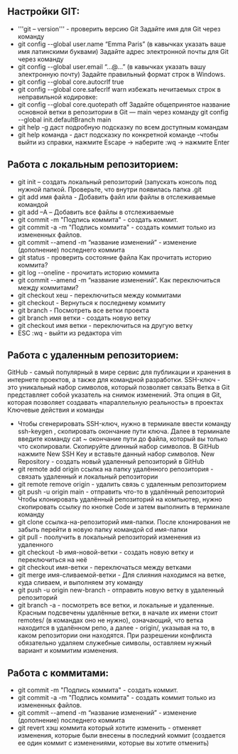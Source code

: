 ## Настройки GIT:

- '''git – version''' - проверить версию Git
Задайте имя для Git через команду
- git config --global user.name “Emma Paris” (в кавычках указать ваше имя латинскими буквами) 
Задайте адрес электронной почты для Git через команду
- git config --global user.email “…@...” (в кавычках указать вашу электронную почту)
Задайте правильный формат строк в Windows.
- git config --global core.autocrlf true
- git config --global core.safecrlf warn
избежать нечитаемых строк в неправильной кодировке:
- git config --global core.quotepath off
Задайте общепринятое название основной ветки в репозитории в Git — main через команду git config --global init.defaultBranch main
- git help -g даст подробную подсказку по всем доступным командам
- git help команда - даст подсказку по конкретной команде
-чтобы выйти из справки, нажмите Escape → наберите :wq → нажмите Enter

## Работа с локальным репозиторием:

- git init – создать локальный репозиторий (запускать консоль под нужной папкой. Проверьте, что внутри появилась папка .git
- git add имя файла - Добавить файл или файлы в отслеживаемые командой 
- git add –A – Добавить все файлы в отслеживаемые 
- git commit -m "Подпись коммита" - создать коммит.
- git commit -a -m "Подпись коммита" - создать коммит только из измененных файлов.
- git commit --amend -m “название изменений” - изменение (дополнение) последнего коммита
- git status - проверить состояние файла
Как прочитать историю коммита?
- git log --oneline - прочитать историю коммита
- git commit --amend -m “название изменений”.
Как переключиться между коммитами?
- git checkout хеш - переключиться между коммитами
- git checkout -  Вернуться к последнему коммиту
- git branch - Посмотреть все ветки проекта
- git branch имя ветки - создать новую ветку
- git checkout имя ветки - переключиться на другую ветку
- ESC :wq - выйти из редактора vim

## Работа с удаленным репозиторием:

GitHub - самый популярный в мире сервис для публикации и хранения в интернете проектов, а также для командной разработки.
SSH-ключ - это уникальный набор символов, который позволяет связать
Ветка в Git представляет собой указатель на снимок изменений. Эта опция в Git, которая позволяет создавать «параллельную реальность» в проектах
Ключевые действия и команды

- Чтобы сгенерировать SSH-ключ, нужно в терминале ввести команду ssh-keygen , скопировать окончание пути ключа. Далее в терминале введите команду cat ~ окончание пути до файла, который вы только что скопировали. Скопируйте длинный набор символов. 
В GitHub нажмите New SSH Key и вставьте данный набор символов.
New Repository - создать новый удаленный репозиторий в GitHub
- git remote add origin ссылка на папку удалённого репозитория - связать удаленный и локальный репозитории
- git remote remove origin - удалить связь с удаленным репозиторием 
- git push -u origin main - отправить что-то в удалённый репозиторий
Чтобы клонировать удалённый репозиторий на компьютер, нужно скопировать ссылку по кнопке Code и затем выполнить в терминале команду 
- git clone ссылка-на-репозиторий имя-папки. После клонирования не забыть перейти в новую папку командой cd имя-папки
- git pull - поолучить в локальный репозиторий изменения из удаленного
- git checkout -b имя-новой-ветки - создать новую ветку и переключиться на неё
- git checkout имя-ветки - переключаться между ветками
- git merge имя-сливаемой-ветки - Для слияния находимся на ветке, куда сливаем, и выполняем эту команду
- git push -u origin new-branch - отправить новую ветку в удаленный репозиторий
- git branch -a - посмотреть все ветки, и локальные и удаленные. Красным подсвечены удалённые ветки, в начале их имени стоит remotes/ (в командах оно не нужно), означающий, что ветка находится в удалённом репо, а далее - origin/, указывая на то, в каком репозитории они находятся.
При разрешении конфликта обязательно удаляем служебные символы, оставляем нужный вариант и коммитим изменения.

## Работа с коммитами:

- git commit -m "Подпись коммита" - создать коммит.
- git commit -a -m "Подпись коммита" - создать коммит только из измененных файлов.
- git commit --amend -m “название изменений” - изменение (дополнение) последнего коммита
- git revert хэш коммита который хотите изменить - отменяет изменения, которые были внесены в последний коммит (создается ее один коммит с изменениями, которые вы хотите отменить)
